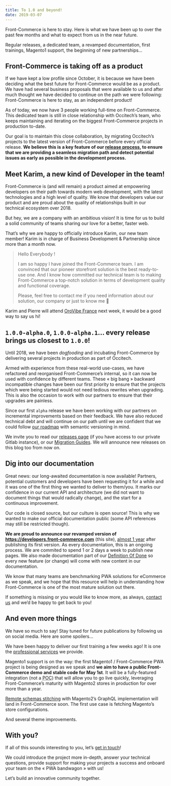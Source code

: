 ```yaml
---
title: To 1.0 and beyond!
date: 2019-03-07
---
```


Front-Commerce is here to stay.
Here is what we have been up to over the past few months and what to expect from us in the near future.

Regular releases, a dedicated team, a revamped documentation, first trainings, Magento1 support, the beginning of new partnerships…

<!-- more -->

## Front-Commerce is taking off as a product

If we have kept a low profile since October, it is because we have been deciding what the best future for Front-Commerce would be as a product.
We have had several business proposals that were available to us and after much thought we have decided to continue on the path we were following: Front-Commerce is here to stay, as an independent product!

As of today, we now have 3 people working full-time on Front-Commerce. This dedicated team is still in close relationship with Occitech’s team, who keeps maintaining and iterating on the biggest Front-Commerce projects in production to-date.

Our goal is to maintain this close collaboration, by migrating Occitech’s projects to the latest version of Front-Commerce before every official release.
**We believe this is a key feature of our [release process](/docs/appendices/roadmap.html#Release-process), to ensure that we are providing a seamless migration path and detect potential issues as early as possible in the development process.**

## Meet Karim, a new kind of Developer in the team!

Front-Commerce is (and will remain) a product aimed at empowering developers on their path towards modern web development, with the latest technologies and a high level of quality. We know that developers value our product and are proud about the quality of relationships built in our technical ecosystem over 2018.

But hey, we are a company with an ambitious vision!
It is time for us to build a solid community of teams sharing our love for a better, faster web.

That’s why we are happy to officially introduce Karim, our new team member!
Karim is in charge of Business Development &amp; Partnership since more than a month now.

> Hello Everybody !
>
> I am so happy I have joined the Front-Commerce team. I am convinced that our pioneer storefront solution is the best ready-to-use one. And I know how committed our technical team is to making Front-Commerce a top-notch solution in terms of development quality and functional coverage.
>
> Please, feel free to contact me if you need information about our solution, our company or just to know me 🙂

Karim and Pierre will attend [OroVibe France](https://orovibe.com/2019france/en) next week, it would be a good way to say us hi!

## `1.0.0-alpha.0`, `1.0.0-alpha.1`… every release brings us closest to `1.0.0`!

Until 2018, we have been _dogfooding_ and incubating Front-Commerce by delivering several projects in production as part of Occitech.

Armed with experience from these real-world use-cases, we have refactored and reorganised Front-Commerce’s internal, so it can now be used with confidence by different teams.
These « big bang » backward incompatible changes have been our first priority to ensure that the projects which were being started would not need tedious rewrites when upgrading.
This is also the occasion to work with our partners to ensure that their upgrades are painless.

Since our first `alpha` release we have been working with our partners on incremental improvements based on their feedback. We have also reduced technical debt and will continue on our path until we are confident that we could follow [our roadmap](/docs/appendices/roadmap.html) with semantic versioning in mind.

We invite you to read our [releases page](https://gitlab.com/front-commerce/front-commerce/releases) (if you have access to our private Gitlab instance), or our [Migration Guides](https://developers.front-commerce.com/docs/appendices/migration-guides.html).
We will announce new releases on this blog too from now on.

## Dig into our documentation

​​Great news: our long-awaited documentation is now available!
Partners, potential customers and developers have been requesting it for a while and it was one of the first thing we wanted to deliver to them/you.
It marks our confidence in our current API and architecture (we did not want to document things that would radically change), and the start for a continuous improvement.

Our code is closed source, but our culture is open source! This is why we wanted to make our official documentation public (some API references may still be restricted though).

**We are proud to announce our revamped version of https://developers.front-commerce.com** (this site), [almost 1 year](/blog/2018/03/15/hello-world/) after publishing its first version.
As every documentation, this is an ongoing process.
We are commited to spend 1 or 2 days a week to publish new pages. We also made documentation part of our [Definition Of Done](https://www.agilealliance.org/glossary/definition-of-done/) so every new feature (or change) will come with new content in our documentation.

We know that many teams are benchmarking PWA solutions for eCommerce as we speak, and we hope that this resource will help in understanding how Front-Commerce is one of the most mature solution out there.

If something is missing or you would like to know more, as always, [contact us](mailto:contact@front-commerce.com) and we’d be happy to get back to you!

## And even more things

We have so much to say! Stay tuned for future publications by following us on social media. Here are some spoilers…

We have been happy to deliver our first training a few weeks ago! It is one the [professional services](https://www.front-commerce.com/en/support-2/) we provide.

Magento1 support is on the way: the first Magento1 / Front-Commerce PWA project is being designed as we speak and **we aim to have a public Front-Commerce demo and stable code for May 1st**. It will be a fully-featured integration (not a <abbr title="Proof Of Concept">POC</abbr>) that will allow you to go live quickly, leveraging Front-Commerce’s maturity with Magento2 stores in production for over more than a year.

[Remote schemas stitching](https://www.apollographql.com/docs/graphql-tools/remote-schemas.html)  with Magento2’s GraphQL implementation will land in Front-Commerce soon. The first use case is fetching Magento’s store configurations.

And several theme improvements.

## With you?

If all of this sounds interesting to you, let’s [get in touch](mailto:contact@front-commerce.com)!

We could introduce the project more in-depth, answer your technical questions, provide support for making your projects a success and onboard your team on the « PWA bandwagon » with us!

Let’s build an innovative community together.